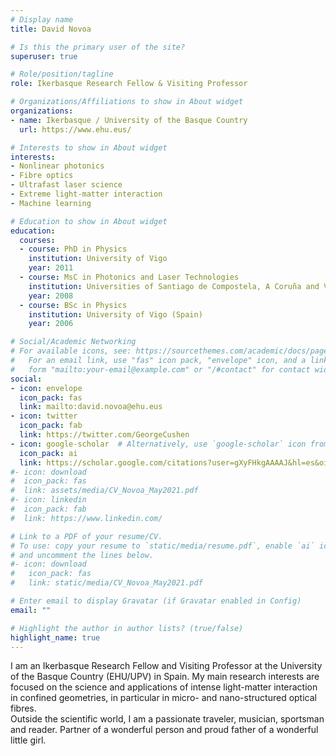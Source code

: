 ```yaml
---
# Display name
title: David Novoa

# Is this the primary user of the site?
superuser: true

# Role/position/tagline
role: Ikerbasque Research Fellow & Visiting Professor

# Organizations/Affiliations to show in About widget
organizations:
- name: Ikerbasque / University of the Basque Country
  url: https://www.ehu.eus/

# Interests to show in About widget
interests:
- Nonlinear photonics
- Fibre optics
- Ultrafast laser science
- Extreme light-matter interaction
- Machine learning

# Education to show in About widget
education:
  courses:
  - course: PhD in Physics
    institution: University of Vigo
    year: 2011
  - course: MsC in Photonics and Laser Technologies
    institution: Universities of Santiago de Compostela, A Coruña and Vigo (Spain)
    year: 2008
  - course: BSc in Physics
    institution: University of Vigo (Spain)
    year: 2006

# Social/Academic Networking
# For available icons, see: https://sourcethemes.com/academic/docs/page-builder/#icons
#   For an email link, use "fas" icon pack, "envelope" icon, and a link in the
#   form "mailto:your-email@example.com" or "/#contact" for contact widget.
social:
- icon: envelope
  icon_pack: fas
  link: mailto:david.novoa@ehu.eus
- icon: twitter
  icon_pack: fab
  link: https://twitter.com/GeorgeCushen
- icon: google-scholar  # Alternatively, use `google-scholar` icon from `ai` icon pack
  icon_pack: ai
  link: https://scholar.google.com/citations?user=gXyFHkgAAAAJ&hl=es&oi=ao
#- icon: download
#  icon_pack: fas
#  link: assets/media/CV_Novoa_May2021.pdf
#- icon: linkedin
#  icon_pack: fab
#  link: https://www.linkedin.com/

# Link to a PDF of your resume/CV.
# To use: copy your resume to `static/media/resume.pdf`, enable `ai` icons in `params.toml`, 
# and uncomment the lines below.
#- icon: download
#   icon_pack: fas
#   link: static/media/CV_Novoa_May2021.pdf

# Enter email to display Gravatar (if Gravatar enabled in Config)
email: ""

# Highlight the author in author lists? (true/false)
highlight_name: true
---
```


I am an Ikerbasque Research Fellow and Visiting Professor at the University of the Basque Country (EHU/UPV) in Spain. My main research interests are focused on the science and applications of intense light-matter interaction in confined geometries, in particular in micro- and nano-structured optical fibres.  
Outside the scientific world, I am a passionate traveler, musician, sportsman and reader. Partner of a wonderful person and proud father of a wonderful little girl.

